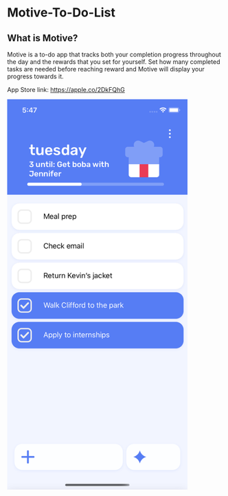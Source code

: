 # Motive-To-Do-List

## What is Motive?

Motive is a to-do app that tracks both your completion progress throughout the day and the rewards that you set for yourself. Set how many completed tasks are needed before reaching reward and Motive will display your progress towards it.

App Store link:
https://apple.co/2DkFQhG

<img src="./light%20reward%20progress.png" alt="preview of todo list" width="420"/>
